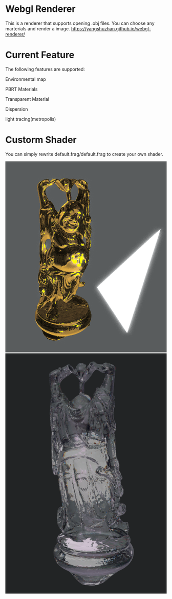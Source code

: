 # Webgl Renderer
This is a renderer that supports opening .obj files. You can choose any marterials and render a image.
https://yangshuzhan.github.io/webgl-renderer/

# Current Feature
The following features are supported:

Environmental map

PBRT Materials

Transparent Material

Dispersion

light tracing(metropolis)

# Custorm Shader
You can simply rewrite default.frag/default.frag to create your own shader.

![alt text](/examples/happy1.png)
![alt text](examples/QQ截图20231011212655.png)
